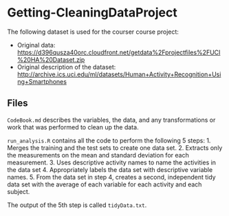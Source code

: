 # Getting-CleaningDataProject

The following dataset is used for the courser course project: 
* Original data: https://d396qusza40orc.cloudfront.net/getdata%2Fprojectfiles%2FUCI%20HA%20Dataset.zip
* Original description of the dataset: http://archive.ics.uci.edu/ml/datasets/Human+Activity+Recognition+Using+Smartphones

## Files


`CodeBook.md` describes the variables, the data, and any transformations or work that was performed to clean up the data.

`run_analysis.R` contains all the code to perform the following 5 steps:
    1. Merges the training and the test sets to create one data set.
    2. Extracts only the measurements on the mean and standard deviation for each measurement. 
    3. Uses descriptive activity names to name the activities in the data set
    4. Appropriately labels the data set with descriptive variable names. 
    5. From the data set in step 4, creates a second, independent tidy data set with the average of each variable for each activity and each subject.
    
    
The output of the 5th step is called `tidyData.txt`.